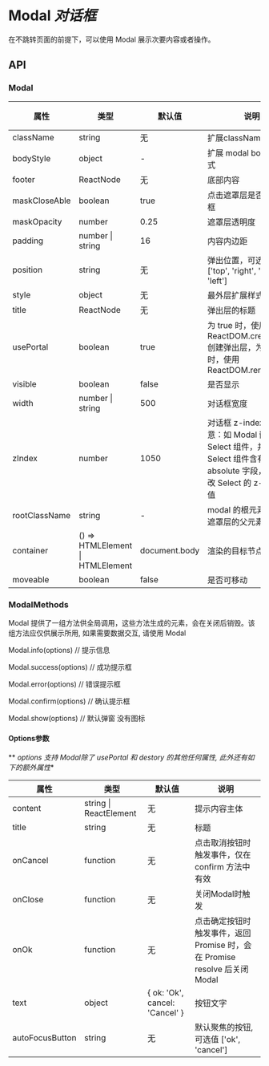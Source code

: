 # Modal *对话框*
在不跳转页面的前提下，可以使用 Modal 展示次要内容或者操作。

<example />

## API

### Modal

| 属性 | 类型 | 默认值 | 说明 | 可用版本 |
| --- | --- | --- | --- | --- |
| className | string | 无 | 扩展className | |
| bodyStyle | object | - | 扩展 modal body 的样式 | |
| footer | ReactNode | 无 | 底部内容 | |
| maskCloseAble | boolean | true | 点击遮罩层是否关闭对话框 | |
| maskOpacity | number | 0.25 | 遮罩层透明度 | |
| padding | number \| string | 16 | 内容内边距 | |
| position | string | 无 | 弹出位置，可选值为 \['top', 'right', 'bottom', 'left'] | |
| style | object | 无 | 最外层扩展样式 | |
| title | ReactNode | 无 | 弹出层的标题 | |
| usePortal | boolean | true | 为 true 时，使用 ReactDOM.createPortal 创建弹出层，为 false 时，使用 ReactDOM.render | |
| visible | boolean | false | 是否显示 | |
| width | number \| string | 500 | 对话框宽度 | |
| zIndex | number | 1050 | 对话框 z-index 值，注意：如 Modal 嵌套 Select 组件，并且 Select 组件含有 absolute 字段，需要修改 Select 的 z-index的值 | |
| rootClassName | string | - | modal 的根元素类名, 为遮罩层的父元素 | 1.4.2 |
| container | () => HTMLElement \| HTMLElement | document.body | 渲染的目标节点 | |
| moveable | boolean | false | 是否可移动 |

### ModalMethods

Modal 提供了一组方法供全局调用，这些方法生成的元素，会在关闭后销毁。该组方法应仅供展示所用, 如果需要数据交互, 请使用 Modal

Modal.info(options) // 提示信息

Modal.success(options) // 成功提示框

Modal.error(options) // 错误提示框

Modal.confirm(options) // 确认提示框

Modal.show(options) // 默认弹窗 没有图标

#### Options参数

** *options 支持 Modal除了 usePortal 和 destory 的其他任何属性, 此外还有如下的额外属性**

| 属性 | 类型 | 默认值 | 说明 |
| --- | --- | --- | --- |
| content | string \| ReactElement | 无 | 提示内容主体 |
| title | string | 无 | 标题 |
| onCancel | function | 无 | 点击取消按钮时触发事件，仅在 confirm 方法中有效 |
| onClose | function | 无 | 关闭Modal时触发 |
| onOk | function | 无 | 点击确定按钮时触发事件，返回 Promise 时，会在 Promise resolve 后关闭Modal |
| text | object | { ok: 'Ok', cancel: 'Cancel' } | 按钮文字 |
| autoFocusButton | string | 无 | 默认聚焦的按钮, 可选值 \['ok', 'cancel'] |
